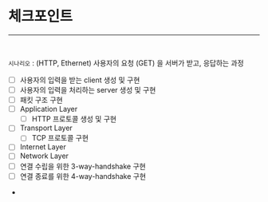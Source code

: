 # 체크포인트

---

<br/>

`시나리오` : (HTTP, Ethernet) 사용자의 요청 (GET) 을 서버가 받고, 응답하는 과정

- [ ] 사용자의 입력을 받는 client 생성 및 구현
- [ ] 사용자의 입력을 처리하는 server 생성 및 구현
- [ ] 패킷 구조 구현
- [ ] Application Layer
  - [ ] HTTP 프로토콜 생성 및 구현 
- [ ] Transport Layer
  - [ ] TCP 프로토콜 구현
- [ ] Internet Layer
- [ ] Network Layer
- [ ] 연결 수립을 위한 3-way-handshake 구현
- [ ] 연결 종료를 위한 4-way-handshake 구현
- 
<br/>